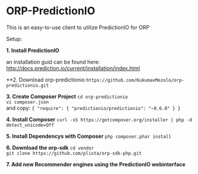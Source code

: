 ORP-PredictionIO
================

This is an easy-to-use client to utilize PredictionIO for ORP


Setup:

**1. Install PredictionIO**

an installation guid can be found here: http://docs.prediction.io/current/installation/index.html

**2. Download orp-predictionio
`https://github.com/KukumavMozolo/orp-predictionio.git`<br>


**3. Create Composer Project**
`cd orp-predictionio`<br>
`vi composer.json`<br>
and copy:
`{
    "require": {
        "predictionio/predictionio": "~0.6.0"
    }
}`<br>

**4. Install Composer**
`curl -sS https://getcomposer.org/installer | php -d detect_unicode=Off`<br>

**5. Install Dependencys with Composer**
`php composer.phar install`<br>

**6. Download the orp-sdk**
`cd vendor`<br>
`git clone https://github.com/plista/orp-sdk-php.git`<br>

**7. Add new Recommender engines using the PredictionIO webinterface**